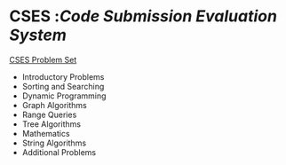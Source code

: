 # CSES :*Code Submission Evaluation System*
[CSES Problem Set](https://cses.fi/problemset/)

- Introductory Problems
- Sorting and Searching
- Dynamic Programming
- Graph Algorithms
- Range Queries
- Tree Algorithms
- Mathematics
- String Algorithms
- Additional Problems
